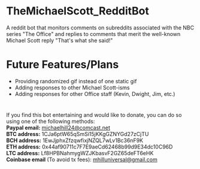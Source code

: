 # TheMichaelScott_RedditBot
A reddit bot that monitors comments on subreddits associated with the NBC series "The Office" and replies to comments that merit the well-known Michael Scott reply "That's what she said!"  
  
# Future Features/Plans  
   
 - Providing randomized gif instead of one static gif
 - Adding responses to other Michael Scott-isms
 - Adding responses for other Office staff (Kevin, Dwight, Jim, etc.)
  
#  
  
If you find this bot entertaining and would like to donate, you can do so using one of the following methods:  
**Paypal email:** michaelhill24@comcast.net  
**BTC address:** 1CJa6ptW65qSmSi15jKKgGZNYGd27zCjTU  
**BCH address:** 1EwJjphxZfzqwfixjNZQL7wLv1Bc36nF9K  
**ETH address:** 0x44af90711c7F7E9aeCd62468b99d9E34dc10C96D  
**LTC address:** Lf8HPBNahmygWZJKbasvF2GZ65deFT6eHK  
**Coinbase email** (To avoid tx fees): mhilluniversal@gmail.com
